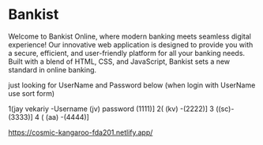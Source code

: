 # Bankist
Welcome to Bankist Online, where modern banking meets seamless digital experience! Our innovative web application is designed to provide you with a secure, efficient, and user-friendly platform for all your banking needs. Built with a blend of HTML, CSS, and JavaScript, Bankist sets a new standard in online banking.

 
just looking for UserName and Password below (when login with UserName use sort form)
       
 1(jay vekariy -Username (jv)  password (1111)]
2(  (kv) -(2222)] 
  3 ((sc)-(3333)] 
4 ( (aa) -(4444)]

https://cosmic-kangaroo-fda201.netlify.app/


